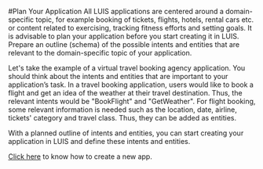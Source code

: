 <!-- 
NavPath: LUIS API
LinkLabel: Before you start
Url: LUIS-api/documentation/Plan-your-app
Weight: 97
-->

#Plan Your Application
All LUIS applications are centered around a domain-specific topic, for example booking of tickets, flights, hotels, rental cars etc. or content related to exercising, tracking fitness efforts and setting goals. It is advisable to plan your application before you start creating it in LUIS. Prepare an outline (schema) of the possible intents and entities that are relevant to the domain-specific topic of your application.  

Let's take the example of a virtual travel booking agency application. You should think about the intents and entities that are important to your application’s task. In a travel booking application, users would like to book a flight and get an idea of the weather at their travel destination. Thus, the relevant intents would be "BookFlight" and "GetWeather". For flight booking, some relevant information is needed such as the location, date, airline, tickets' category and travel class. Thus, they can be added as entities. 

With a planned outline of intents and entities, you can start creating your application in LUIS and define these intents and entities.

[Click here](create-new-app.md) to know how to create a new app.
